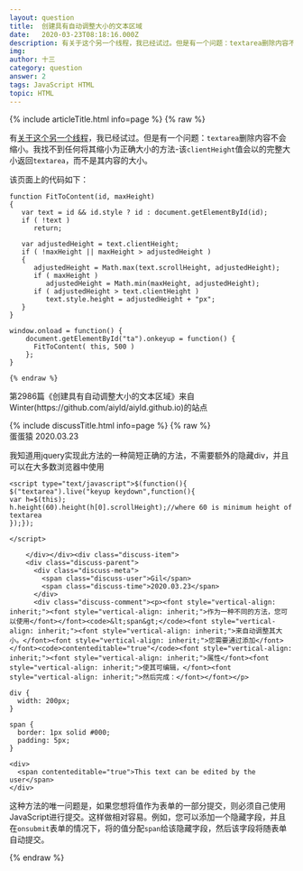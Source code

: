 ```yaml
---
layout: question
title:  创建具有自动调整大小的文本区域
date:   2020-03-23T08:18:16.000Z
description: 有关于这个另一个线程，我已经试过。但是有一个问题：textarea删除内容不会缩小。我找不到任何将其缩小为正确大小的方法-该clientHeight值会以...
img: 
author: 十三
category: question
answer: 2
tags: JavaScript HTML
topic: HTML
---
```

<div class="article-root">
  <div class="article">
    {% include articleTitle.html info=page %}
    {% raw %}
    <div class="article-content"><p><font style="vertical-align: inherit;"><font style="vertical-align: inherit;">有</font></font><a href="https://stackoverflow.com/questions/7477/autosizing-textarea"><font style="vertical-align: inherit;"><font style="vertical-align: inherit;">关于这个另一个线程</font></font></a><font style="vertical-align: inherit;"><font style="vertical-align: inherit;">，我已经试过。</font><font style="vertical-align: inherit;">但是有一个问题：</font></font><code>textarea</code><font style="vertical-align: inherit;"><font style="vertical-align: inherit;">删除内容不会缩小。</font><font style="vertical-align: inherit;">我找不到任何将其缩小为正确大小的方法-该</font></font><code>clientHeight</code><font style="vertical-align: inherit;"><font style="vertical-align: inherit;">值会以的完整大小返回</font></font><code>textarea</code><font style="vertical-align: inherit;"><font style="vertical-align: inherit;">，而不是其内容的</font><font style="vertical-align: inherit;">大小</font><font style="vertical-align: inherit;">。</font></font></p>

<p><font style="vertical-align: inherit;"><font style="vertical-align: inherit;">该页面上的代码如下：</font></font></p>

<pre><code>function FitToContent(id, maxHeight)<font></font>
{<font></font>
   var text = id &amp;&amp; id.style ? id : document.getElementById(id);<font></font>
   if ( !text )<font></font>
      return;<font></font>
<font></font>
   var adjustedHeight = text.clientHeight;<font></font>
   if ( !maxHeight || maxHeight &gt; adjustedHeight )<font></font>
   {<font></font>
      adjustedHeight = Math.max(text.scrollHeight, adjustedHeight);<font></font>
      if ( maxHeight )<font></font>
         adjustedHeight = Math.min(maxHeight, adjustedHeight);<font></font>
      if ( adjustedHeight &gt; text.clientHeight )<font></font>
         text.style.height = adjustedHeight + "px";<font></font>
   }<font></font>
}<font></font>
<font></font>
window.onload = function() {<font></font>
    document.getElementById("ta").onkeyup = function() {<font></font>
      FitToContent( this, 500 )<font></font>
    };<font></font>
}<font></font>
</code></pre></div>
    {% endraw %}
  </div>
  <p class="winter_mark">第2986篇《创建具有自动调整大小的文本区域》来自Winter(https://github.com/aiyld/aiyld.github.io)的站点</p>
  <div class="discuss-wrapper">
    {% include discussTitle.html info=page %}
    {% raw %}
    <div class="discuss-list">
    <div class="discuss-item">
        <div class="discuss-parent">
          <div class="discuss-meta">
            <span class="discuss-user">蛋蛋猿</span>
            <span class="discuss-time">2020.03.23</span>
          </div>
          <div class="discuss-comment"><p><font style="vertical-align: inherit;"><font style="vertical-align: inherit;">我知道用jquery实现此方法的一种简短正确的方法，不需要额外的隐藏div，并且可以在大多数浏览器中使用</font></font></p>

<pre><code>&lt;script type="text/javascript"&gt;$(function(){<font></font>
$("textarea").live("keyup keydown",function(){<font></font>
var h=$(this);<font></font>
h.height(60).height(h[0].scrollHeight);//where 60 is minimum height of textarea<font></font>
});});<font></font>
<font></font>
&lt;/script&gt;<font></font>
</code></pre></div>
        </div></div><div class="discuss-item">
        <div class="discuss-parent">
          <div class="discuss-meta">
            <span class="discuss-user">Gil</span>
            <span class="discuss-time">2020.03.23</span>
          </div>
          <div class="discuss-comment"><p><font style="vertical-align: inherit;"><font style="vertical-align: inherit;">作为一种不同的方法，您可以使用</font></font><code>&lt;span&gt;</code><font style="vertical-align: inherit;"><font style="vertical-align: inherit;">来自动调整其大小。</font><font style="vertical-align: inherit;">您需要通过添加</font></font><code>contenteditable="true"</code><font style="vertical-align: inherit;"><font style="vertical-align: inherit;">属性</font><font style="vertical-align: inherit;">使其可编辑，</font><font style="vertical-align: inherit;">然后完成：</font></font></p>

<p></p><div class="snippet" data-lang="js" data-hide="false" data-console="true" data-babel="false">
<div class="snippet-code">
<pre class="snippet-code-css lang-css prettyprint-override"><code>div {<font></font>
  width: 200px;<font></font>
}<font></font>
<font></font>
span {<font></font>
  border: 1px solid #000;<font></font>
  padding: 5px;<font></font>
}</code></pre>
<pre class="snippet-code-html lang-html prettyprint-override"><code>&lt;div&gt;<font></font>
  &lt;span contenteditable="true"&gt;This text can be edited by the user&lt;/span&gt;<font></font>
&lt;/div&gt;</code></pre>
</div>
</div>
<p></p>

<p><font style="vertical-align: inherit;"><font style="vertical-align: inherit;">这种方法的唯一问题是，如果您想将值作为表单的一部分提交，则必须自己使用JavaScript进行提交。</font><font style="vertical-align: inherit;">这样做相对容易。</font><font style="vertical-align: inherit;">例如，您可以添加一个隐藏字段，并且在</font></font><code>onsubmit</code><font style="vertical-align: inherit;"><font style="vertical-align: inherit;">表单的情况下，将的值分配</font></font><code>span</code><font style="vertical-align: inherit;"><font style="vertical-align: inherit;">给该隐藏字段，然后该字段将随表单自动提交。</font></font></p></div>
        </div></div>
    </div>
    {% endraw %}
  </div>
<div>
